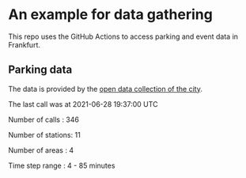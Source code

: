# An example for data gathering

This repo uses the GitHub Actions to access parking and event data in Frankfurt.

## Parking data
The data is provided by the [open data collection of the city](https://www.offenedaten.frankfurt.de/).

The last call was at 2021-06-28 19:37:00 UTC

Number of calls   : 346

Number of stations:  11

Number of areas   :   4

Time step range   :   4 -  85 minutes

